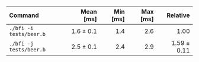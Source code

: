 | Command | Mean [ms] | Min [ms] | Max [ms] | Relative |
|:---|---:|---:|---:|---:|
| `./bfi -i tests/beer.b` | 1.6 ± 0.1 | 1.4 | 2.6 | 1.00 |
| `./bfi -j tests/beer.b` | 2.5 ± 0.1 | 2.4 | 2.9 | 1.59 ± 0.11 |
